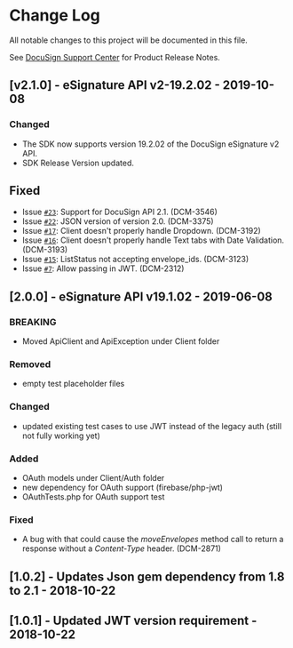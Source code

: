 # Change Log
All notable changes to this project will be documented in this file.

See [DocuSign Support Center](https://support.docusign.com/en/releasenotes/) for Product Release Notes.

## [v2.1.0] - eSignature API v2-19.2.02 - 2019-10-08
### Changed
- The SDK now supports version 19.2.02 of the DocuSign eSignature v2 API.
- SDK Release Version updated.
## Fixed
- Issue [`#23`](https://github.com/docusign/docusign-ruby-client/issues/23): Support for DocuSign API 2.1. (DCM-3546)
- Issue [`#22`](https://github.com/docusign/docusign-ruby-client/issues/22): JSON version of version 2.0. (DCM-3375)
- Issue [`#17`](https://github.com/docusign/docusign-ruby-client/issues/17): Client doesn't properly handle Dropdown. (DCM-3192)
- Issue [`#16`](https://github.com/docusign/docusign-ruby-client/issues/16): Client doesn't properly handle Text tabs with Date Validation. (DCM-3193)
- Issue [`#15`](https://github.com/docusign/docusign-ruby-client/issues/15): ListStatus not accepting envelope_ids. (DCM-3123)
- Issue [`#7`](https://github.com/docusign/docusign-ruby-client/issues/7): Allow passing in JWT. (DCM-2312)

## [2.0.0] - eSignature API v19.1.02 - 2019-06-08
### BREAKING
* Moved ApiClient and ApiException under Client folder
### Removed
* empty test placeholder files
### Changed
* updated existing test cases to use JWT instead of the legacy auth (still not fully working yet)
### Added
* OAuth models under Client/Auth folder
* new dependency for OAuth support (firebase/php-jwt)
* OAuthTests.php for OAuth support test
### Fixed
* A bug with that could cause the *moveEnvelopes* method call to return a response without a *Content-Type* header. (DCM-2871)

## [1.0.2] - Updates Json gem dependency from 1.8 to 2.1 - 2018-10-22

## [1.0.1] - Updated JWT version requirement - 2018-10-22
